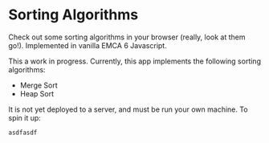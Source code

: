 Sorting Algorithms
==================
Check out some sorting algorithms in your browser (really, look at them go!). Implemented in vanilla EMCA 6 Javascript.

This a work in progress. Currently, this app implements the following sorting algorithms:
-   Merge Sort
-   Heap Sort

It is not yet deployed to a server, and must be run your own machine. To spin it up:

```
asdfasdf
```
